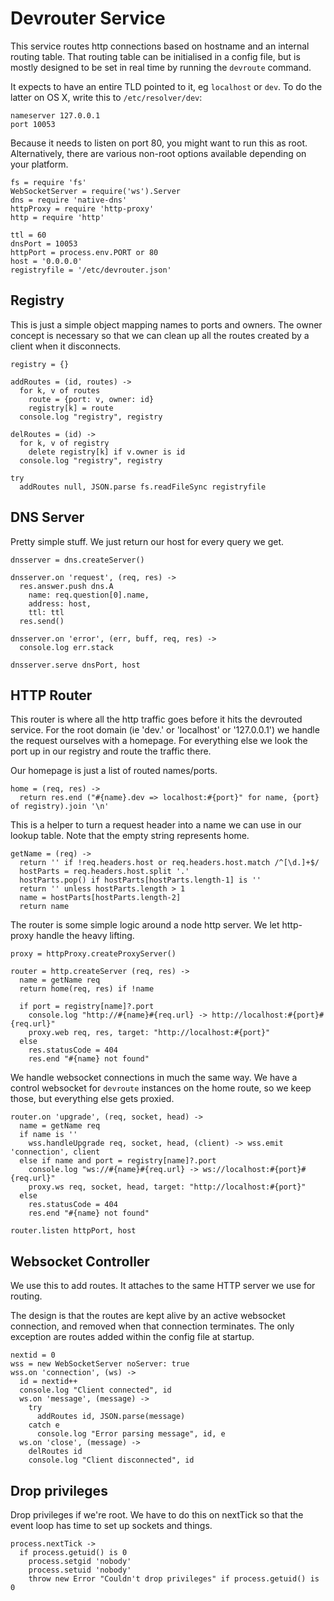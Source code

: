 Devrouter Service
=================

This service routes http connections based on hostname and an internal routing
table. That routing table can be initialised in a config file, but is mostly
designed to be set in real time by running the `devroute` command.

It expects to have an entire TLD pointed to it, eg `localhost` or `dev`.
To do the latter on OS X, write this to `/etc/resolver/dev`:
```
nameserver 127.0.0.1
port 10053
```

Because it needs to listen on port 80, you might want to run this as root.
Alternatively, there are various non-root options available depending on your
platform.

    fs = require 'fs'
    WebSocketServer = require('ws').Server
    dns = require 'native-dns'
    httpProxy = require 'http-proxy'
    http = require 'http'

    ttl = 60
    dnsPort = 10053
    httpPort = process.env.PORT or 80
    host = '0.0.0.0'
    registryfile = '/etc/devrouter.json'


Registry
--------

This is just a simple object mapping names to ports and owners. The owner
concept is necessary so that we can clean up all the routes created by a
client when it disconnects.

    registry = {}

    addRoutes = (id, routes) ->
      for k, v of routes
        route = {port: v, owner: id}
        registry[k] = route
      console.log "registry", registry

    delRoutes = (id) ->
      for k, v of registry
        delete registry[k] if v.owner is id
      console.log "registry", registry

    try
      addRoutes null, JSON.parse fs.readFileSync registryfile


DNS Server
----------

Pretty simple stuff. We just return our host for every query we get.

    dnsserver = dns.createServer()

    dnsserver.on 'request', (req, res) ->
      res.answer.push dns.A
        name: req.question[0].name,
        address: host,
        ttl: ttl
      res.send()

    dnsserver.on 'error', (err, buff, req, res) ->
      console.log err.stack

    dnsserver.serve dnsPort, host


HTTP Router
-----------

This router is where all the http traffic goes before it hits the devrouted
service. For the root domain (ie 'dev.' or 'localhost' or '127.0.0.1') we
handle the request ourselves with a homepage. For everything else we look the
port up in our registry and route the traffic there.


Our homepage is just a list of routed names/ports.

    home = (req, res) ->
      return res.end ("#{name}.dev => localhost:#{port}" for name, {port} of registry).join '\n'

This is a helper to turn a request header into a name we can use in our lookup
table. Note that the empty string represents home.

    getName = (req) ->
      return '' if !req.headers.host or req.headers.host.match /^[\d.]+$/
      hostParts = req.headers.host.split '.'
      hostParts.pop() if hostParts[hostParts.length-1] is ''
      return '' unless hostParts.length > 1
      name = hostParts[hostParts.length-2]
      return name

The router is some simple logic around a node http server. We let http-proxy
handle the heavy lifting.

    proxy = httpProxy.createProxyServer()

    router = http.createServer (req, res) ->
      name = getName req
      return home(req, res) if !name

      if port = registry[name]?.port
        console.log "http://#{name}#{req.url} -> http://localhost:#{port}#{req.url}"
        proxy.web req, res, target: "http://localhost:#{port}"
      else
        res.statusCode = 404
        res.end "#{name} not found"

We handle websocket connections in much the same way. We have a control
websocket for `devroute` instances on the home route, so we keep those, but
everything else gets proxied.

    router.on 'upgrade', (req, socket, head) ->
      name = getName req
      if name is ''
        wss.handleUpgrade req, socket, head, (client) -> wss.emit 'connection', client
      else if name and port = registry[name]?.port
        console.log "ws://#{name}#{req.url} -> ws://localhost:#{port}#{req.url}"
        proxy.ws req, socket, head, target: "http://localhost:#{port}"
      else
        res.statusCode = 404
        res.end "#{name} not found"

    router.listen httpPort, host


Websocket Controller
--------------------

We use this to add routes. It attaches to the same HTTP server we use for
routing.

The design is that the routes are kept alive by an active websocket
connection, and removed when that connection terminates. The only exception
are routes added within the config file at startup.

    nextid = 0
    wss = new WebSocketServer noServer: true
    wss.on 'connection', (ws) ->
      id = nextid++
      console.log "Client connected", id
      ws.on 'message', (message) ->
        try
          addRoutes id, JSON.parse(message)
        catch e
          console.log "Error parsing message", id, e
      ws.on 'close', (message) ->
        delRoutes id
        console.log "Client disconnected", id


Drop privileges
---------------

Drop privileges if we're root. We have to do this on nextTick so that the
event loop has time to set up sockets and things.

    process.nextTick ->
      if process.getuid() is 0
        process.setgid 'nobody'
        process.setuid 'nobody'
        throw new Error "Couldn't drop privileges" if process.getuid() is 0
